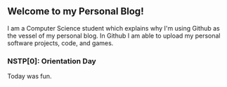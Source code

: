 ## Welcome to my Personal Blog!

I am a Computer Science student which explains why I'm using Github as the vessel of my personal blog. In Github I am able to upload my personal software projects, code, and games.

### NSTP[0]: Orientation Day

Today was fun.
